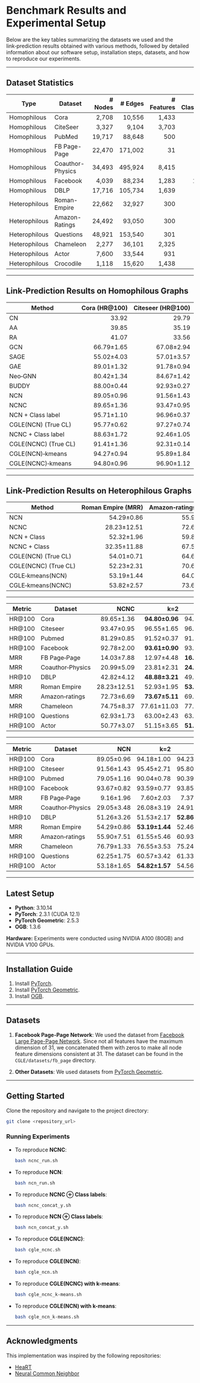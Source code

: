 # Benchmark Results and Experimental Setup

Below are the key tables summarizing the datasets we used and the link‑prediction results obtained with various methods, followed by detailed information about our software setup, installation steps, datasets, and how to reproduce our experiments.

---

## Dataset Statistics

| Type          | Dataset          | # Nodes | # Edges | # Features | # Classes |
| ------------- | ---------------- | ------: | ------: | ---------: | --------: |
| Homophilous   | Cora             |   2,708 |  10,556 |      1,433 |         7 |
| Homophilous   | CiteSeer         |   3,327 |   9,104 |      3,703 |         6 |
| Homophilous   | PubMed           |  19,717 |  88,648 |        500 |         3 |
| Homophilous   | FB Page-Page     |  22,470 | 171,002 |         31 |         4 |
| Homophilous   | Coauthor-Physics |  34,493 | 495,924 |      8,415 |         5 |
| Homophilous   | Facebook         |   4,039 |  88,234 |      1,283 |       193 |
| Homophilous   | DBLP             |  17,716 | 105,734 |      1,639 |         4 |
| Heterophilous | Roman-Empire     |  22,662 |  32,927 |        300 |        18 |
| Heterophilous | Amazon-Ratings   |  24,492 |  93,050 |        300 |         5 |
| Heterophilous | Questions        |  48,921 | 153,540 |        301 |         2 |
| Heterophilous | Chameleon        |   2,277 |  36,101 |      2,325 |         5 |
| Heterophilous | Actor            |   7,600 |  33,544 |        931 |         5 |
| Heterophilous | Crocodile        |   1,118 |  15,620 |      1,438 |         3 |

---

## Link‑Prediction Results on Homophilous Graphs

| Method               | Cora (HR\@100) | Citeseer (HR\@100) | Pubmed (HR\@100) | FB Page‑Page (MRR) | Facebook (HR\@100) | Coauthor‑Physics (MRR) | DBLP (HR\@10) |
| -------------------- | -----------: | ---------------: | -------------: | ---------------: | ---------------: | -------------------: | ----------: |
| CN                   |        33.92 |            29.79 |          23.13 |            17.85 |            84.38 |                18.57 |        32.8 |
| AA                   |        39.85 |            35.19 |          27.38 |            22.60 |            88.14 |                22.31 |       21.13 |
| RA                   |        41.07 |            33.56 |          27.03 |            20.54 |            92.58 |                21.46 |       22.47 |
| GCN                  |   66.79±1.65 |       67.08±2.94 |     53.02±1.39 |        11.26±1.6 |       92.85±0.61 |           14.68±3.40 |  33.30±4.74 |
| SAGE                 |   55.02±4.03 |       57.01±3.57 |     44.29±1.44 |       10.44±2.48 |        68.50±8.6 |           13.07±1.02 |  31.06±5.98 |
| GAE                  |   89.01±1.32 |       91.78±0.94 |     78.81±1.64 |       12.93±0.66 |       92.68±2.58 |           15.83±1.67 |  41.38±3.72 |
| Neo‑GNN              |   80.42±1.34 |       84.67±1.42 |     73.93±1.19 |       12.43±0.22 |       91.24±0.77 |           20.94±3.94 |  50.05±3.40 |
| BUDDY                |   88.00±0.44 |       92.93±0.27 |     74.10±0.78 |       16.94±1.37 |       87.56±1.43 |           14.26±1.82 |  31.74±6.09 |
| NCN                  |   89.05±0.96 |       91.56±1.43 |     79.05±1.16 |        9.16±1.96 |       93.67±0.82 |           29.05±3.48 |  51.26±3.26 |
| NCNC                 |   89.65±1.36 |       93.47±0.95 |     81.29±0.85 |       14.03±7.88 |       92.78±2.00 |           20.99±5.09 |  42.82±4.12 |
| NCN + Class label    |   95.71±1.10 |       96.96±0.37 |     90.81±1.13 |       11.27±4.62 |       93.69±0.62 |           27.04±3.93 |  51.75±2.55 |
| CGLE(NCN) (True CL)  |   95.77±0.62 |       97.27±0.74 |     90.49±0.54 |       12.06±5.57 |       93.75±0.79 |           26.97±4.32 |  51.33±2.00 |
| NCNC + Class label   |   88.63±1.72 |       92.46±1.05 |     82.02±1.51 |       12.72±8.41 |       92.95±0.62 |           21.48±6.47 |  42.54±4.28 |
| CGLE(NCNC) (True CL) |   91.41±1.36 |       92.31±0.14 |     82.06±0.13 |       23.84±6.15 |       93.92±0.56 |           21.24±3.06 |  49.00±3.10 |
| CGLE(NCN)‑kmeans     |   94.27±0.94 |       95.89±1.84 |     90.44±0.83 |        7.84±1.28 |       93.99±0.59 |           27.29±3.47 |  52.86±1.48 |
| CGLE(NCNC)‑kmeans    |   94.80±0.96 |       96.90±1.12 |     91.65±0.60 |       16.32±5.70 |       93.61±0.90 |           24.94±4.42 |  48.88±3.21 |

---

## Link‑Prediction Results on Heterophilous Graphs

| Method               | Roman Empire (MRR) | Amazon‑ratings (MRR) | Questions (HR\@100) |  Chameleon (MRR) | Actor (HR\@100) |
| -------------------- | ---------------: | -----------------: | ----------------: | -------------: | ------------: |
| NCN                  |       54.29±0.86 |         55.90±7.51 |        62.25±1.75 |     76.79±1.33 |    53.18±1.65 |
| NCNC                 |      28.23±12.51 |         72.63±6.69 |        62.93±1.73 |     74.75±8.37 |    50.77±3.07 |
| NCN + Class          |       52.32±1.96 |         59.88±8.72 |        63.89±1.40 |     77.09±2.92 |    51.01±2.35 |
| NCNC + Class         |      32.35±11.88 |         67.56±3.17 |        63.89±1.40 |     73.68±7.78 |    51.48±1.19 |
| CGLE(NCN) (True CL)  |       54.01±0.71 |         64.68±8.25 |        63.02±1.55 | **81.15±3.09** |    53.37±1.71 |
| CGLE(NCNC) (True CL) |       52.23±2.31 |         70.62±5.96 |        63.44±1.57 |     77.88±8.29 |    51.07±4.31 |
| CGLE‑kmeans(NCN)     |       53.19±1.44 |         64.03±6.87 |        61.33±2.98 |     77.32±4.19 |    54.82±1.57 |
| CGLE‑kmeans(NCNC)    |       53.82±2.57 |         73.67±5.11 |        63.95±2.82 |     77.87±5.45 |    51.42±3.87 |

---

| Metric  | Dataset          |        NCNC |            k=2 |            k=5 |       k=10 |           k=15 |           k=20 |
| ------- | ---------------- | ----------: | -------------: | -------------: | ---------: | -------------: | -------------: |
| HR\@100 | Cora             |  89.65±1.36 | **94.80±0.96** |     94.54±0.78 | 94.58±0.95 |     94.39±1.36 |     94.31±1.35 |
| HR\@100 | Citeseer         |  93.47±0.95 |     96.55±1.65 |     96.66±1.52 | 96.22±2.49 |     96.30±2.44 | **96.90±1.12** |
| HR\@100 | Pubmed           |  81.29±0.85 |     91.52±0.37 |     91.30±0.70 | 91.36±0.62 |     91.23±0.26 | **91.65±0.60** |
| HR\@100 | Facebook         |  92.78±2.00 | **93.61±0.90** |     93.36±1.74 | 93.44±1.15 |     93.38±1.78 |     93.54±1.43 |
| MRR     | FB Page‑Page     |  14.03±7.88 |     12.97±4.48 | **16.32±5.70** | 11.58±3.51 |     13.07±2.65 |     15.32±5.22 |
| MRR     | Coauthor‑Physics |  20.99±5.09 |     23.81±2.31 | **24.94±4.42** | 24.28±2.51 |     23.67±3.26 |     22.47±1.43 |
| HR\@10  | DBLP             |  42.82±4.12 | **48.88±3.21** |     49.14±2.99 | 49.08±4.50 |     48.11±3.99 |     46.96±5.56 |
| MRR     | Roman Empire     | 28.23±12.51 |     52.93±1.95 | **53.82±2.57** | 53.50±2.19 |     53.25±2.48 |     53.35±1.74 |
| MRR     | Amazon‑ratings   |  72.73±6.69 | **73.67±5.11** |     69.96±6.86 | 72.74±4.56 |     69.23±8.47 |     68.50±7.54 |
| MRR     | Chameleon        |  74.75±8.37 |    77.61±11.03 |     77.11±6.37 | 77.28±7.44 | **77.87±5.45** |     75.97±8.60 |
| HR\@100 | Questions        |  62.93±1.73 |     63.00±2.43 |     63.21±2.79 | 63.59±2.40 |     63.15±2.53 | **63.95±2.82** |
| HR\@100 | Actor            |  50.77±3.07 |     51.15±3.65 | **51.42±3.87** | 51.39±3.39 |     51.72±2.62 |     51.09±3.69 |

---

| Metric  | Dataset          |        NCN |            k=2 |            k=5 |           k=10 |           k=15 |           k=20 |
| ------- | ---------------- | ---------: | -------------: | -------------: | -------------: | -------------: | -------------: |
| HR\@100 | Cora             | 89.05±0.96 |     94.18±1.00 |     94.23±0.92 |     94.21±0.94 | **94.27±0.94** |     94.16±0.90 |
| HR\@100 | Citeseer         | 91.56±1.43 |     95.45±2.71 |     95.80±2.22 |     95.56±2.22 |     95.67±2.79 | **95.89±1.84** |
| HR\@100 | Pubmed           | 79.05±1.16 |     90.04±0.78 |     90.39±0.81 |     90.38±0.86 | **90.44±0.83** |     90.38±0.82 |
| HR\@100 | Facebook         | 93.67±0.82 |     93.59±0.77 |     93.85±0.50 |     93.74±0.67 | **93.99±0.59** |     93.55±0.63 |
| MRR     | FB Page‑Page     |  9.16±1.96 |      7.60±2.03 |      7.37±1.84 |      7.26±1.24 |      7.76±1.21 |  **7.84±1.28** |
| MRR     | Coauthor‑Physics | 29.05±3.48 |     26.08±3.19 |     24.91±3.45 |     26.89±2.68 | **27.29±3.47** |     26.48±0.32 |
| HR\@10  | DBLP             | 51.26±3.26 |     51.53±2.17 | **52.86±1.48** |     50.99±2.84 |     51.49±2.10 |     51.11±2.30 |
| MRR     | Roman Empire     | 54.29±0.86 | **53.19±1.44** |     52.46±1.85 |     52.25±1.81 |     52.54±1.74 |     52.98±2.25 |
| MRR     | Amazon‑ratings   | 55.90±7.51 |     61.55±5.46 |     60.93±4.35 |     61.92±6.52 |     60.38±7.23 | **64.03±6.87** |
| MRR     | Chameleon        | 76.79±1.33 |     76.55±3.53 |     75.24±7.43 |     75.47±5.23 | **77.32±4.19** |     75.63±6.22 |
| HR\@100 | Questions        | 62.25±1.75 |     60.57±3.42 |     61.33±2.98 | **61.83±1.03** |     59.70±3.39 |     60.88±2.46 |
| HR\@100 | Actor            | 53.18±1.65 | **54.82±1.57** |     54.56±2.48 |     54.64±1.85 |     54.32±1.91 |     54.72±1.72 |

---

## Latest Setup

* **Python**: 3.10.14
* **PyTorch**: 2.3.1 (CUDA 12.1)
* **PyTorch Geometric**: 2.5.3
* **OGB**: 1.3.6

**Hardware:**
Experiments were conducted using NVIDIA A100 (80GB) and NVIDIA V100 GPUs.

---

## Installation Guide

1. Install [PyTorch](https://pytorch.org/).
2. Install [PyTorch Geometric](https://pytorch-geometric.readthedocs.io/en/latest/notes/installation.html).
3. Install [OGB](https://ogb.stanford.edu/docs/home/).

---

## Datasets

1. **Facebook Page-Page Network**:
   We used the dataset from [Facebook Large Page-Page Network](https://snap.stanford.edu/data/facebook-large-page-page-network.html).
   Since not all features have the maximum dimension of 31, we concatenated them with zeros to make all node feature dimensions consistent at 31.
   The dataset can be found in the `CGLE/datasets/fb_page` directory.

2. **Other Datasets**:
   We used datasets from [PyTorch Geometric](https://pytorch-geometric.readthedocs.io/en/2.6.0/modules/datasets.html).

---

## Getting Started

Clone the repository and navigate to the project directory:

```bash
git clone <repository_url>
```

### Running Experiments

* To reproduce **NCNC**:

  ```bash
  bash ncnc_run.sh
  ```

* To reproduce **NCN**:

  ```bash
  bash ncn_run.sh
  ```

* To reproduce **NCNC ⊕ Class labels**:

  ```bash
  bash ncnc_concat_y.sh
  ```

* To reproduce **NCN ⊕ Class labels**:

  ```bash
  bash ncn_concat_y.sh
  ```

* To reproduce **CGLE(NCNC)**:

  ```bash
  bash cgle_ncnc.sh
  ```

* To reproduce **CGLE(NCN)**:

  ```bash
  bash cgle_ncn.sh
  ```

* To reproduce **CGLE(NCNC) with k-means**:

  ```bash
  bash cgle_ncnc_k-means.sh
  ```

* To reproduce **CGLE(NCN) with k-means**:

  ```bash
  bash cgle_ncn_k-means.sh
  ```

---

## Acknowledgments

This implementation was inspired by the following repositories:

* [HeaRT](https://github.com/Juanhui28/HeaRT.git)
* [Neural Common Neighbor](https://github.com/GraphPKU/NeuralCommonNeighbor.git)
